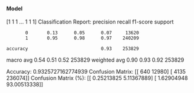 #### Model
[1 1 1 ... 1 1 1]
Classification Report:
              precision    recall  f1-score   support

           0       0.13      0.05      0.07     13620
           1       0.95      0.98      0.97    240209

    accuracy                           0.93    253829
   macro avg       0.54      0.51      0.52    253829
weighted avg       0.90      0.93      0.92    253829

Accuracy: 0.9325727162774939
Confusion Matrix:
[[   640  12980]
 [  4135 236074]]
Confusion Matrix (%):
[[ 0.25213825  5.11367889]
 [ 1.62904948 93.00513338]]

